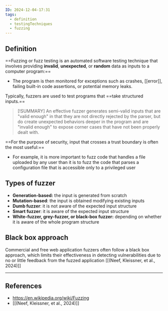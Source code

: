 ```yaml
---
ID: 2024-12-04-17:31
tags:
  - definition
  - testingTechniques
  - fuzzing
---
```

## Definition

==Fuzzing or fuzz testing is an automated software testing technique that involves providing **invalid**, **unexpected**, or **random** data as inputs to a computer program:==
- The program is then monitored for exceptions such as crashes, [[error]], failing built-in code assertions, or potential memory leaks.

Typically, fuzzers are used to test programs that ==take structured inputs.== 

> [!SUMMARY]
>  An effective fuzzer generates semi-valid inputs that are "valid enough" in that they are not directly rejected by the parser, but do create unexpected behaviors deeper in the program and are "invalid enough" to expose corner cases that have not been properly dealt with.

==For the purpose of security, input that crosses a trust boundary is often the most useful:==
- For example, it is more important to fuzz code that handles a file uploaded by any user than it is to fuzz the code that parses a configuration file that is accessible only to a privileged user

## Types of fuzzer

- **Generation-based:** the input is generated from scratch
- **Mutation-based**: the input is obtained modifying existing inputs
- **Dumb fuzzer**: it is not aware of the expected input structure
- **Smart fuzzer**: it is aware of the expected input structure
- **White-fuzzer, grey-fuzzer, or black-box fuzzer:** depending on whether it is aware of the whole program structure

## Black box approach

Commercial and free web application fuzzers often follow a black box approach, which limits their effectiveness in detecting vulnerabilities due to no or little feedback from the fuzzed application [[(Neef, Kleissner, et al., 2024)]]

---
## References
- https://en.wikipedia.org/wiki/Fuzzing
- [[(Neef, Kleissner, et al., 2024)]]